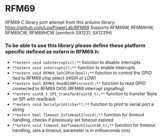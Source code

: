 # RFM69
RFM69 C library port attempt from this arduino library: https://github.com/LowPowerLab/RFM69
Supports RFM69W, RFM69HW, RFM69CW, RFM69HCW (semtech SX1231, SX1231H)

### To be able to use this library please define these platform specific defined as extern in RFM69.h:

- `**extern void noInterrupts();**`             function to disable interrupts
- `**extern void interrupts();**`               function to enable interrupts  
- `**extern void RFM69_SetCSPin(bool);**`       function to control the GPIO tied to RFM69 chip select (HIGH or LOW)
- `**extern bool RFM69_ReadDIO0Pin(void);**`    function to read GPIO connected to RFM69 DIO0 (RFM69 interrupt signalling)
- `**extern uint8_t SPI_transfer8(uint8_t);**`  function to transfer 1byte on SPI with readback
- `**extern void Serialprint(char*);**`         function to print to serial port a string
- `**extern bool Timeout_IsTimeout1(void);**`   function for timeout handling, checks if previously set timeout expired
- `**extern void Timeout_SetTimeout1(uint16_t);**` function for timeout handling, sets a timeout, parameter is in milliseconds (ms)
